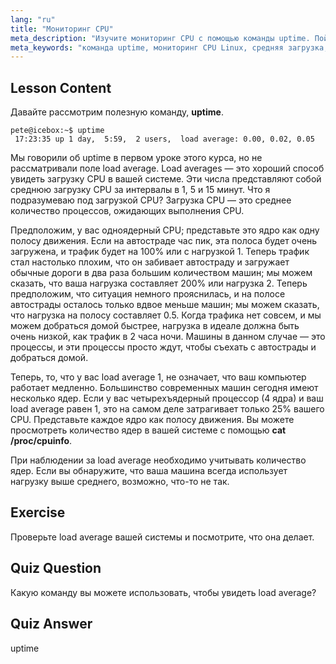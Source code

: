```yaml
---
lang: "ru"
title: "Мониторинг CPU"
meta_description: "Изучите мониторинг CPU с помощью команды uptime. Поймите среднюю загрузку, использование CPU и как интерпретировать производительность системы для начинающих пользователей Linux."
meta_keywords: "команда uptime, мониторинг CPU Linux, средняя загрузка, производительность системы, учебник Linux, руководство для начинающих"
---
```


## Lesson Content

Давайте рассмотрим полезную команду, **uptime**.

```
pete@icebox:~$ uptime
 17:23:35 up 1 day,  5:59,  2 users,  load average: 0.00, 0.02, 0.05
```

Мы говорили об uptime в первом уроке этого курса, но не рассматривали поле load average. Load averages — это хороший способ увидеть загрузку CPU в вашей системе. Эти числа представляют собой среднюю загрузку CPU за интервалы в 1, 5 и 15 минут. Что я подразумеваю под загрузкой CPU? Загрузка CPU — это среднее количество процессов, ожидающих выполнения CPU.

Предположим, у вас одноядерный CPU; представьте это ядро как одну полосу движения. Если на автостраде час пик, эта полоса будет очень загружена, и трафик будет на 100% или с нагрузкой 1. Теперь трафик стал настолько плохим, что он забивает автостраду и загружает обычные дороги в два раза большим количеством машин; мы можем сказать, что ваша нагрузка составляет 200% или нагрузка 2. Теперь предположим, что ситуация немного прояснилась, и на полосе автострады осталось только вдвое меньше машин; мы можем сказать, что нагрузка на полосу составляет 0.5. Когда трафика нет совсем, и мы можем добраться домой быстрее, нагрузка в идеале должна быть очень низкой, как трафик в 2 часа ночи. Машины в данном случае — это процессы, и эти процессы просто ждут, чтобы съехать с автострады и добраться домой.

Теперь, то, что у вас load average 1, не означает, что ваш компьютер работает медленно. Большинство современных машин сегодня имеют несколько ядер. Если у вас четырехъядерный процессор (4 ядра) и ваш load average равен 1, это на самом деле затрагивает только 25% вашего CPU. Представьте каждое ядро как полосу движения. Вы можете просмотреть количество ядер в вашей системе с помощью **cat /proc/cpuinfo**.

При наблюдении за load average необходимо учитывать количество ядер. Если вы обнаружите, что ваша машина всегда использует нагрузку выше среднего, возможно, что-то не так.

## Exercise

Проверьте load average вашей системы и посмотрите, что она делает.

## Quiz Question

Какую команду вы можете использовать, чтобы увидеть load average?

## Quiz Answer

uptime
